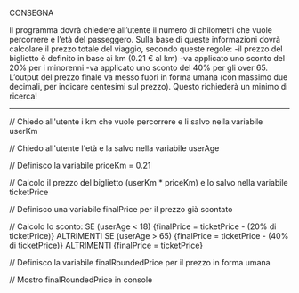 CONSEGNA

Il programma dovrà chiedere all’utente il numero di chilometri che vuole percorrere e l’età del passeggero.
Sulla base di queste informazioni dovrà calcolare il prezzo totale del viaggio, secondo queste regole:
-il prezzo del biglietto è definito in base ai km (0.21 € al km)
-va applicato uno sconto del 20% per i minorenni
-va applicato uno sconto del 40% per gli over 65.
L’output del prezzo finale va messo fuori in forma umana (con massimo due decimali, per indicare centesimi sul prezzo).
Questo richiederà un minimo di ricerca!

----------------------------------------

// Chiedo all'utente i km che vuole percorrere e li salvo nella variabile userKm

// Chiedo all'utente l'età e la salvo nella variabile userAge 

// Definisco la variabile priceKm = 0.21

// Calcolo il prezzo del biglietto (userKm * priceKm) e lo salvo nella variabile ticketPrice 

// Definisco una variabile finalPrice per il prezzo già scontato

// Calcolo lo sconto: SE (userAge < 18) {finalPrice = ticketPrice - (20% di ticketPrice)}
                            ALTRIMENTI SE (userAge > 65) {finalPrice = ticketPrice - (40% di ticketPrice)}
                            ALTRIMENTI {finalPrice = ticketPrice}

// Definisco la variabile finalRoundedPrice per il prezzo in forma umana 

// Mostro finalRoundedPrice in console
